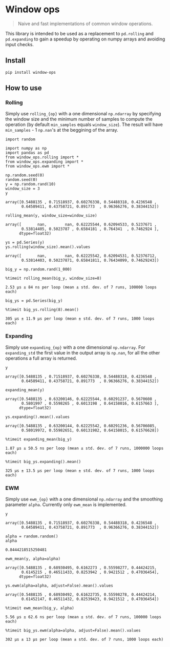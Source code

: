 # Window ops
> Naive and fast implementations of common window operations.


This library is intended to be used as a replacement to `pd.rolling` and `pd.expanding` to gain a speedup by operating on numpy arrays and avoiding input checks.

## Install

`pip install window-ops`

## How to use

### Rolling

Simply use `rolling_{op}` with a one dimensional `np.ndarray` by specifying the window size and the minimum number of samples to compute the operation (by default `min_samples` equals `window_size`). The result will have `min_samples` - 1 `np.nan`'s at the beggining of the array.

```
import random

import numpy as np
import pandas as pd
from window_ops.rolling import *
from window_ops.expanding import *
from window_ops.ewm import *

np.random.seed(0)
random.seed(0)
y = np.random.rand(10)
window_size = 3
y
```




    array([0.5488135 , 0.71518937, 0.60276338, 0.54488318, 0.4236548 ,
           0.64589411, 0.43758721, 0.891773  , 0.96366276, 0.38344152])



```
rolling_mean(y, window_size=window_size)
```




    array([       nan,        nan, 0.62225544, 0.62094533, 0.5237671 ,
           0.53814405, 0.5023787 , 0.6584181 , 0.764341  , 0.7462924 ],
          dtype=float32)



```
ys = pd.Series(y)
ys.rolling(window_size).mean().values
```




    array([       nan,        nan, 0.62225542, 0.62094531, 0.52376712,
           0.53814403, 0.50237871, 0.65841811, 0.76434099, 0.74629243])



```
big_y = np.random.rand(1_000)

%timeit rolling_mean(big_y, window_size=8)
```

    2.53 µs ± 84 ns per loop (mean ± std. dev. of 7 runs, 100000 loops each)


```
big_ys = pd.Series(big_y)

%timeit big_ys.rolling(8).mean()
```

    305 µs ± 11.9 µs per loop (mean ± std. dev. of 7 runs, 1000 loops each)


### Expanding

Simply use `expanding_{op}` with a one dimensional `np.ndarray`. For `expanding_std` the first value in the output array is `np.nan`, for all the other operations a full array is returned.

```
y
```




    array([0.5488135 , 0.71518937, 0.60276338, 0.54488318, 0.4236548 ,
           0.64589411, 0.43758721, 0.891773  , 0.96366276, 0.38344152])



```
expanding_mean(y)
```




    array([0.5488135 , 0.63200146, 0.62225544, 0.60291237, 0.5670608 ,
           0.5801997 , 0.5598265 , 0.6013198 , 0.64158016, 0.6157663 ],
          dtype=float32)



```
ys.expanding().mean().values
```




    array([0.5488135 , 0.63200144, 0.62225542, 0.60291236, 0.56706085,
           0.58019972, 0.55982651, 0.60131982, 0.64158015, 0.61576628])



```
%timeit expanding_mean(big_y)
```

    1.87 µs ± 50.5 ns per loop (mean ± std. dev. of 7 runs, 1000000 loops each)


```
%timeit big_ys.expanding().mean()
```

    325 µs ± 13.5 µs per loop (mean ± std. dev. of 7 runs, 1000 loops each)


### EWM

Simply use `ewm_{op}` with a one dimensional `np.ndarray` and the smoothing parameter `alpha`. Currently only `ewm_mean` is implemented.

```
y
```




    array([0.5488135 , 0.71518937, 0.60276338, 0.54488318, 0.4236548 ,
           0.64589411, 0.43758721, 0.891773  , 0.96366276, 0.38344152])



```
alpha = random.random()
alpha
```




    0.8444218515250481



```
ewm_mean(y, alpha=alpha)
```




    array([0.5488135 , 0.68930495, 0.6162273 , 0.55598277, 0.44424215,
           0.6145215 , 0.46511433, 0.8253942 , 0.9421512 , 0.47036454],
          dtype=float32)



```
ys.ewm(alpha=alpha, adjust=False).mean().values
```




    array([0.5488135 , 0.68930492, 0.61622735, 0.55598278, 0.44424214,
           0.61452147, 0.46511432, 0.82539423, 0.9421512 , 0.47036454])



```
%timeit ewm_mean(big_y, alpha)
```

    5.56 µs ± 62.6 ns per loop (mean ± std. dev. of 7 runs, 100000 loops each)


```
%timeit big_ys.ewm(alpha=alpha, adjust=False).mean().values
```

    302 µs ± 13 µs per loop (mean ± std. dev. of 7 runs, 1000 loops each)

